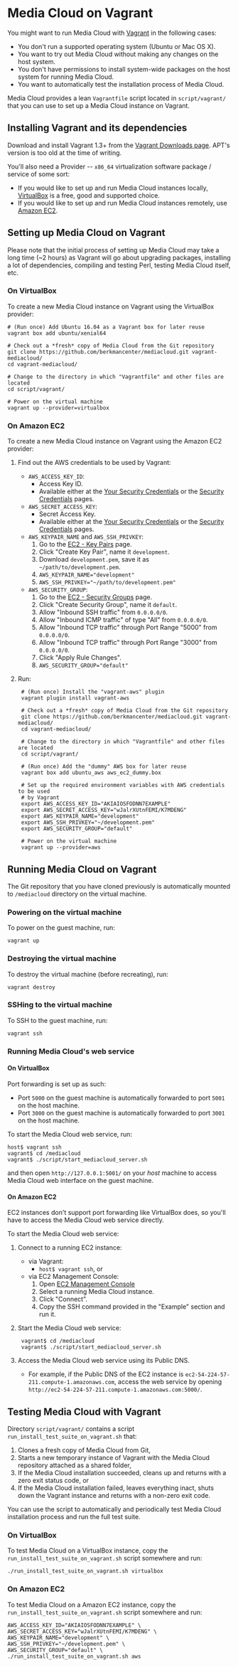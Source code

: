 Media Cloud on Vagrant
======================

You might want to run Media Cloud with [Vagrant](http://www.vagrantup.com/) in the following cases:

* You don't run a supported operating system (Ubuntu or Mac OS X).
* You want to try out Media Cloud without making any changes on the host system.
* You don't have permissions to install system-wide packages on the host system for running Media Cloud.
* You want to automatically test the installation process of Media Cloud.

Media Cloud provides a lean `Vagrantfile` script located in `script/vagrant/` that you can use to set up a Media Cloud instance on Vagrant.


Installing Vagrant and its dependencies
---------------------------------------

Download and install Vagrant 1.3+ from the [Vagrant Downloads page](http://downloads.vagrantup.com/). APT's version is too old at the time of writing.

You'll also need a Provider -- `x86_64` virtualization software package / service of some sort:

* If you would like to set up and run Media Cloud instances locally, [VirtualBox](https://www.virtualbox.org/) is a free, good and supported choice.
* If you would like to set up and run Media Cloud instances remotely, use [Amazon EC2](https://console.aws.amazon.com/ec2/v2/home?region=us-east-1).


Setting up Media Cloud on Vagrant
---------------------------------

Please note that the initial process of setting up Media Cloud may take a long time (~2 hours) as Vagrant will go about upgrading packages, installing a lot of dependencies, compiling and testing Perl, testing Media Cloud itself, etc.


### On VirtualBox

To create a new Media Cloud instance on Vagrant using the VirtualBox provider:

    # (Run once) Add Ubuntu 16.04 as a Vagrant box for later reuse
    vagrant box add ubuntu/xenial64

    # Check out a *fresh* copy of Media Cloud from the Git repository
    git clone https://github.com/berkmancenter/mediacloud.git vagrant-mediacloud/
    cd vagrant-mediacloud/

    # Change to the directory in which "Vagrantfile" and other files are located
    cd script/vagrant/

    # Power on the virtual machine
    vagrant up --provider=virtualbox


### On Amazon EC2

To create a new Media Cloud instance on Vagrant using the Amazon EC2 provider:

1. Find out the AWS credentials to be used by Vagrant:
    * `AWS_ACCESS_KEY_ID`:
        * Access Key ID.
        * Available either at the [Your Security Credentials](https://console.aws.amazon.com/iam/home?#security_credential) or the [Security Credentials](https://portal.aws.amazon.com/gp/aws/securityCredentials) pages.
    * `AWS_SECRET_ACCESS_KEY`:
        * Secret Access Key.
        * Available either at the [Your Security Credentials](https://console.aws.amazon.com/iam/home?#security_credential) or the [Security Credentials](https://portal.aws.amazon.com/gp/aws/securityCredentials) pages.
    * `AWS_KEYPAIR_NAME` and `AWS_SSH_PRIVKEY`:
        1. Go to the [EC2 - Key Pairs](https://console.aws.amazon.com/ec2/v2/home?region=us-east-1#KeyPairs:) page.
        2. Click "Create Key Pair", name it `development`.
        3. Download `development.pem`, save it as `~/path/to/development.pem`.
        4. `AWS_KEYPAIR_NAME="development"`
        5. `AWS_SSH_PRIVKEY="~/path/to/development.pem"`
    * `AWS_SECURITY_GROUP`:
        1. Go to the [EC2 - Security Groups](https://console.aws.amazon.com/ec2/home?region=us-east-1#s=SecurityGroups) page.
        2. Click "Create Security Group", name it `default`.
        3. Allow "Inbound SSH traffic" from `0.0.0.0/0`.
        4. Allow "Inbound ICMP traffic" of type "All" from `0.0.0.0/0`.
        5. Allow "Inbound TCP traffic" through Port Range "5000" from `0.0.0.0/0`.
        6. Allow "Inbound TCP traffic" through Port Range "3000" from `0.0.0.0/0`.
        7. Click "Apply Rule Changes".
        8. `AWS_SECURITY_GROUP="default"`
2. Run:

        # (Run once) Install the "vagrant-aws" plugin
        vagrant plugin install vagrant-aws

        # Check out a *fresh* copy of Media Cloud from the Git repository
        git clone https://github.com/berkmancenter/mediacloud.git vagrant-mediacloud/
        cd vagrant-mediacloud/

        # Change to the directory in which "Vagrantfile" and other files are located
        cd script/vagrant/

        # (Run once) Add the "dummy" AWS box for later reuse
        vagrant box add ubuntu_aws aws_ec2_dummy.box

        # Set up the required environment variables with AWS credentials to be used
        # by Vagrant
        export AWS_ACCESS_KEY_ID="AKIAIOSFODNN7EXAMPLE"
        export AWS_SECRET_ACCESS_KEY="wJalrXUtnFEMI/K7MDENG"
        export AWS_KEYPAIR_NAME="development"
        export AWS_SSH_PRIVKEY="~/development.pem"
        export AWS_SECURITY_GROUP="default"

        # Power on the virtual machine
        vagrant up --provider=aws


Running Media Cloud on Vagrant
------------------------------

The Git repository that you have cloned previously is automatically mounted to `/mediacloud` directory on the virtual machine.


### Powering on the virtual machine

To power on the guest machine, run:

    vagrant up


### Destroying the virtual machine

To destroy the virtual machine (before recreating), run:

    vagrant destroy


### SSHing to the virtual machine

To SSH to the guest machine, run:

    vagrant ssh


### Running Media Cloud's web service

#### On VirtualBox

Port forwarding is set up as such:

* Port `5000` on the guest machine is automatically forwarded to port `5001` on the host machine.
* Port `3000` on the guest machine is automatically forwarded to port `3001` on the host machine.

To start the Media Cloud web service, run:

    host$ vagrant ssh
    vagrant$ cd /mediacloud
    vagrant$ ./script/start_mediacloud_server.sh

and then open `http://127.0.0.1:5001/` on your *host* machine to access Media Cloud web interface on the guest machine.

#### On Amazon EC2

EC2 instances don't support port forwarding like VirtualBox does, so you'll have to access the Media Cloud web service directly.

To start the Media Cloud web service:

1. Connect to a running EC2 instance:
    * via Vagrant:
        * `host$ vagrant ssh`, or
    * via EC2 Management Console:
        1. Open [EC2 Management Console](https://console.aws.amazon.com/ec2/v2/home?region=us-east-1#Instances:)
        2. Select a running Media Cloud instance.
        3. Click "Connect".
        4. Copy the SSH command provided in the "Example" section and run it.
2. Start the Media Cloud web service:

        vagrant$ cd /mediacloud
        vagrant$ ./script/start_mediacloud_server.sh

3. Access the Media Cloud web service using its Public DNS.
    * For example, if the Public DNS of the EC2 instance is `ec2-54-224-57-211.compute-1.amazonaws.com`, access the web service by opening `http://ec2-54-224-57-211.compute-1.amazonaws.com:5000/`.


Testing Media Cloud with Vagrant
--------------------------------

Directory `script/vagrant/` contains a script `run_install_test_suite_on_vagrant.sh` that:

1. Clones a fresh copy of Media Cloud from Git,
2. Starts a new temporary instance of Vagrant with the Media Cloud repository attached as a shared folder,
3. If the Media Cloud installation succeeded, cleans up and returns with a zero exit status code, or
4. If the Media Cloud installation failed, leaves everything inact, shuts down the Vagrant instance and returns with a non-zero exit code.

You can use the script to automatically and periodically test Media Cloud installation process and run the full test suite.


### On VirtualBox

To test Media Cloud on a VirtualBox instance, copy the `run_install_test_suite_on_vagrant.sh` script somewhere and run:

    ./run_install_test_suite_on_vagrant.sh virtualbox


### On Amazon EC2

To test Media Cloud on a Amazon EC2 instance, copy the `run_install_test_suite_on_vagrant.sh` script somewhere and run:

    AWS_ACCESS_KEY_ID="AKIAIOSFODNN7EXAMPLE" \
    AWS_SECRET_ACCESS_KEY="wJalrXUtnFEMI/K7MDENG" \
    AWS_KEYPAIR_NAME="development" \
    AWS_SSH_PRIVKEY="~/development.pem" \
    AWS_SECURITY_GROUP="default" \
    ./run_install_test_suite_on_vagrant.sh aws
